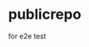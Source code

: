 # publicrepo
for e2e test































































































































































































































































































































































































































































































































































































































































































































































































































































































































































































































































































































































































































































































































































































































































































































































































































































































































































































































































































































































































































































































































































































































































































































































































































































































